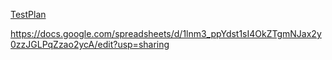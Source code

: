 [TestPlan](https://docs.google.com/spreadsheets/d/1lnm3_ppYdst1sI4OkZTgmNJax2y0zzJGLPqZzao2ycA/edit?usp=sharing)


https://docs.google.com/spreadsheets/d/1lnm3_ppYdst1sI4OkZTgmNJax2y0zzJGLPqZzao2ycA/edit?usp=sharing